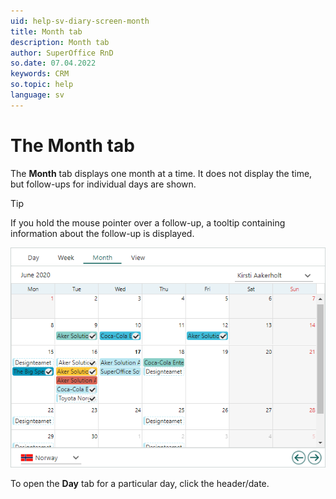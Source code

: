 ```yaml
---
uid: help-sv-diary-screen-month
title: Month tab
description: Month tab
author: SuperOffice RnD
so.date: 07.04.2022
keywords: CRM
so.topic: help
language: sv
---
```


# The Month tab

The **Month** tab displays one month at a time. It does not display the time, but follow-ups for individual days are shown.

> [!TIP]
> If you hold the mouse pointer over a follow-up, a tooltip containing information about the follow-up is displayed.

![Diary screen, the Month tab -screenshot][img1]

To open the **Day** tab for a particular day, click the header/date.

<!-- Referenced links -->

<!-- Referenced images -->
[img1]: media/month-plan.bmp

